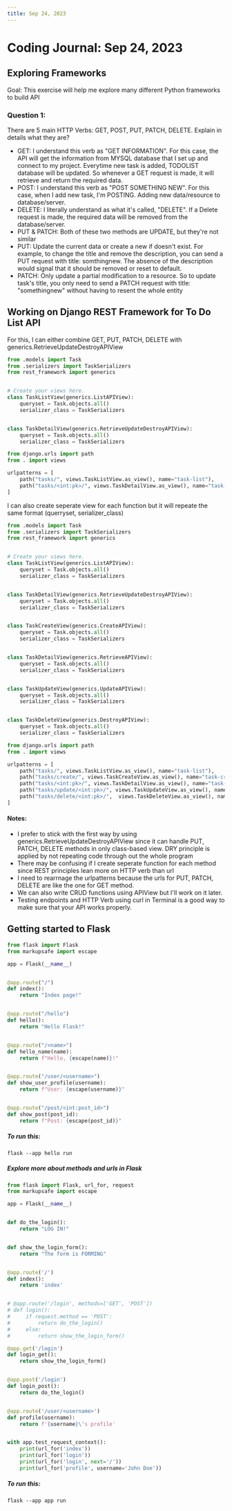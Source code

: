```yaml
---
title: Sep 24, 2023
---
```


# Coding Journal: Sep 24, 2023

## Exploring Frameworks
Goal: This exercise will help me explore many different Python frameworks to build API

### Question 1:
There are 5 main HTTP Verbs: GET, POST, PUT, PATCH, DELETE. Explain in details what they are? 
- GET: I understand this verb as "GET INFORMATION". For this case, the API will get the information from MYSQL database that I set up and connect to my project. Everytime new task is added, TODOLIST database will be updated. So whenever a GET request is made, it will retrieve and return the required data. 
- POST: I understand this verb as "POST SOMETHING NEW". For this case, when I add new task, I'm POSTING. Adding new data/resource to database/server. 
- DELETE: I literally understand as what it's called, "DELETE". If a Delete request is made, the required data will be removed from the database/server.
- PUT & PATCH: Both of these two methods are UPDATE, but they're not similar
- PUT: Update the current data or create a new if doesn't exist. For example, to change the title and remove the description, you can send a PUT request with title: somthingnew. The absence of the description would signal that it should be removed or reset to default.
- PATCH: Only update a partial modification to a resource. So to update task's title, you only need to send a PATCH request with title: "somethingnew" without having to resent the whole entity


## Working on Django REST Framework for To Do List API
For this, I can either combine GET, PUT, PATCH, DELETE with generics.RetrieveUpdateDestroyAPIView

``` python title="todolistapi/views.py"
from .models import Task
from .serializers import TaskSerializers
from rest_framework import generics


# Create your views here.
class TaskListView(generics.ListAPIView):
    queryset = Task.objects.all()
    serializer_class = TaskSerializers


class TaskDetailView(generics.RetrieveUpdateDestroyAPIView):
    queryset = Task.objects.all()
    serializer_class = TaskSerializers
```

```python title="todolistapi/urls.py"
from django.urls import path
from . import views

urlpatterns = [
    path("tasks/", views.TaskListView.as_view(), name="task-list"),
    path("tasks/<int:pk>/", views.TaskDetailView.as_view(), name="task-detail"),
]
```

I can also create seperate view for each function but it will repeate the same format (querryset, serializer_class)

``` python title="todolistapi/views.py"
from .models import Task
from .serializers import TaskSerializers
from rest_framework import generics


# Create your views here.
class TaskListView(generics.ListAPIView):
    queryset = Task.objects.all()
    serializer_class = TaskSerializers


class TaskDetailView(generics.RetrieveUpdateDestroyAPIView):
    queryset = Task.objects.all()
    serializer_class = TaskSerializers


class TaskCreateView(generics.CreateAPIView):
    queryset = Task.objects.all()
    serializer_class = TaskSerializers


class TaskDetailView(generics.RetrieveAPIView):
    queryset = Task.objects.all()
    serializer_class = TaskSerializers


class TaskUpdateView(generics.UpdateAPIView):
    queryset = Task.objects.all()
    serializer_class = TaskSerializers


class TaskDeleteView(generics.DestroyAPIView):
    queryset = Task.objects.all()
    serializer_class = TaskSerializers

```

```python title="todolistapi/urls.py"
from django.urls import path
from . import views

urlpatterns = [
    path("tasks/", views.TaskListView.as_view(), name="task-list"),
    path("tasks/create/", views.TaskCreateView.as_view(), name="task-create"),
    path("tasks/<int:pk>/", views.TaskDetailView.as_view(), name="task-detail"),
    path("tasks/update/<int:pk>/", views.TaskUpdateView.as_view(), name="task-update"),
    path("tasks/delete/<int:pk>/",  views.TaskDeleteView.as_view(), name="task-delete"),
]
```
#### Notes:
- I prefer to stick with the first way by using generics.RetrieveUpdateDestroyAPIView since it can handle PUT, PATCH, DELETE methods in only class-based view. DRY principle is applied by not repeating code through out the whole program
- There may be confusing if I create seperate function for each method since REST principles lean more on HTTP verb than url
- I need to rearrnage the urlpatterns because the urls for PUT, PATCH, DELETE are like the one for GET method.
- We can also write CRUD functions using APIView but I'll work on it later. 
- Testing endpoints and HTTP Verb using curl in Terminal is a good way to make sure that your API works properly.


## Getting started to Flask
``` python title="hello.py"
from flask import Flask
from markupsafe import escape

app = Flask(__name__)


@app.route("/")
def index():
    return "Index page!"


@app.route("/hello")
def hello():
    return "Hello Flask!"


@app.route("/<name>")
def hello_name(name):
    return f"Hello, {escape(name)}!"


@app.route("/user/<username>")
def show_user_profile(username):
    return f"User: {escape(username)}"


@app.route("/post/<int:post_id>")
def show_post(post_id):
    return f"Post: {escape(post_id)}"


```

##### To run this:
``` command
flask --app hello run
```

##### Explore more about methods and urls in Flask
```python title="app.py"
from flask import Flask, url_for, request
from markupsafe import escape

app = Flask(__name__)


def do_the_login():
    return "LOG IN!"


def show_the_login_form():
    return "The form is FORMING"


@app.route('/')
def index():
    return 'index'


# @app.route('/login', methods=['GET', 'POST'])
# def login():
#     if request.method == 'POST':
#         return do_the_login()
#     else:
#         return show_the_login_form()

@app.get('/login')
def login_get():
    return show_the_login_form()


@app.post('/login')
def login_post():
    return do_the_login()


@app.route('/user/<username>')
def profile(username):
    return f'{username}\'s profile'


with app.test_request_context():
    print(url_for('index'))
    print(url_for('login'))
    print(url_for('login', next='/'))
    print(url_for('profile', username='John Doe'))
```

##### To run this:
```command
flask --app app run
```
